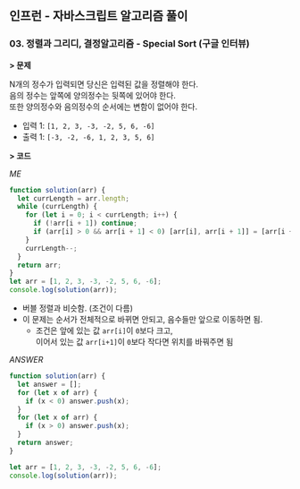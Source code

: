 ## 인프런 - 자바스크립트 알고리즘 풀이

### **03.** 정렬과 그리디, 결정알고리즘 - Special Sort (구글 인터뷰)

**> 문제**

N개의 정수가 입력되면 당신은 입력된 값을 정렬해야 한다.  
음의 정수는 앞쪽에 양의정수는 뒷쪽에 있어야 한다.  
또한 양의정수와 음의정수의 순서에는 변함이 없어야 한다.

- 입력 1: `[1, 2, 3, -3, -2, 5, 6, -6]`
- 출력 1: `[-3, -2, -6, 1, 2, 3, 5, 6]`

**> 코드**

_ME_

```js
function solution(arr) {
  let currLength = arr.length;
  while (currLength) {
    for (let i = 0; i < currLength; i++) {
      if (!arr[i + 1]) continue;
      if (arr[i] > 0 && arr[i + 1] < 0) [arr[i], arr[i + 1]] = [arr[i + 1], arr[i]];
    }
    currLength--;
  }
  return arr;
}
let arr = [1, 2, 3, -3, -2, 5, 6, -6];
console.log(solution(arr));
```

- 버블 정렬과 비슷함. (조건이 다름)
- 이 문제는 순서가 전체적으로 바뀌면 안되고, 음수들만 앞으로 이동하면 됨.
  - 조건은 앞에 있는 값 `arr[i]`이 `0`보다 크고,  
     이어서 있는 값 `arr[i+1]`이 `0`보다 작다면 위치를 바꿔주면 됨

_ANSWER_

```js
function solution(arr) {
  let answer = [];
  for (let x of arr) {
    if (x < 0) answer.push(x);
  }
  for (let x of arr) {
    if (x > 0) answer.push(x);
  }
  return answer;
}

let arr = [1, 2, 3, -3, -2, 5, 6, -6];
console.log(solution(arr));
```
